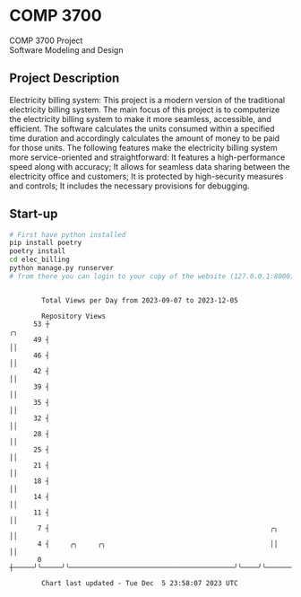 # COMP 3700
COMP 3700 Project  
Software Modeling and Design
## Project Description
Electricity billing system: This project is a modern version of the traditional electricity billing system. The main focus of this project is to computerize the electricity billing system to make it more seamless, accessible, and efficient. The software calculates the units consumed within a specified time duration and accordingly calculates the amount of money to be paid for those units. The following features make the electricity billing system more service-oriented and straightforward: It features a high-performance speed along with accuracy; It allows for seamless data sharing between the electricity office and customers; It is protected by high-security measures and controls; It includes the necessary provisions for debugging.

## Start-up
```bash
# First have python installed
pip install poetry
poetry install
cd elec_billing
python manage.py runserver
# from there you can login to your copy of the website (127.0.0.1:8000), default creds are admin/admin
```

```

        Total Views per Day from 2023-09-07 to 2023-12-05

        Repository Views
      53 ┼                                                             ╭╮
      49 ┤                                                             ││
      46 ┤                                                             ││
      42 ┤                                                             ││
      39 ┤                                                             ││
      35 ┤                                                             ││
      32 ┤                                                             ││
      28 ┤                                                             ││
      25 ┤                                                             ││
      21 ┤                                                             ││
      18 ┤                                                             ││
      14 ┤                                                             ││
      11 ┤                                                             ││
       7 ┤                                                       ╭╮    ││
       4 ┤     ╭╮     ╭╮                                         ││    ││
       0 ┼─────╯╰─────╯╰─────────────────────────────────────────╯╰────╯╰──────────────────────────

        Chart last updated - Tue Dec  5 23:58:07 2023 UTC
        
```

